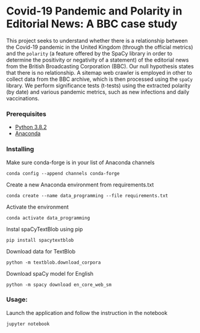 # Covid-19 Pandemic and Polarity in Editorial News: A BBC case study

This project seeks to understand whether there is a relationship between the Covid-19 pandemic in the United Kingdom (through the official metrics) and the `polarity` (a feature offered by the SpaCy library in order to determine the positivity or negativity of a statement) of the editorial news from the British Broadcasting Corporation (BBC). Our null hypothesis states that there is no relationship. A sitemap web crawler is employed in other to collect data from the BBC archive, which is then processed using the `spaCy` library. We perform significance tests (t-tests) using the extracted polarity (by date) and various pandemic metrics, such as new infections and daily vaccinations.


### Prerequisites

- [Python 3.8.2](https://www.python.org/downloads/release/python-382/)
- [Anaconda](https://www.anaconda.com/products/individual)

### Installing

Make sure conda-forge is in your list of Anaconda channels

```
conda config --append channels conda-forge
```

Create a new Anaconda environment from requirements.txt
```
conda create --name data_programming --file requirements.txt
```

Activate the environment
```
conda activate data_programming
```

Instal spaCyTextBlob using pip
```
pip install spacytextblob
```

Download data for TextBlob
```
python -m textblob.download_corpora
```

Download spaCy model for English
```
python -m spacy download en_core_web_sm
```

### Usage:

Launch the application and follow the instruction in the notebook
```
jupyter notebook
```

